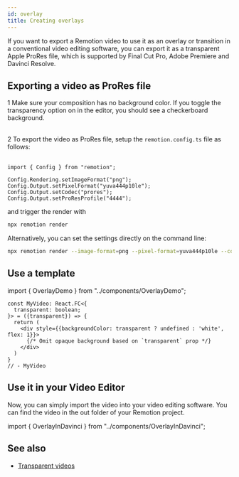 ```yaml
---
id: overlay
title: Creating overlays
---
```


If you want to export a Remotion video to use it as an overlay or transition in a conventional video editing software, you can export it as a transparent Apple ProRes file, which is supported by Final Cut Pro, Adobe Premiere and Davinci Resolve.

## Exporting a video as ProRes file

<InlineStep>1</InlineStep> Make sure your composition has no background color. If you toggle the transparency option on in the editor, you should see a checkerboard background. <br /> <br/>

<InlineStep>2</InlineStep> To export the video as ProRes file, setup the <code>remotion.config.ts</code> file as follows: <br/><br/>

```tsx twoslash title="remotion.config.ts"
import { Config } from "remotion";

Config.Rendering.setImageFormat("png");
Config.Output.setPixelFormat("yuva444p10le");
Config.Output.setCodec("prores");
Config.Output.setProResProfile("4444");
```

and trigger the render with

```bash
npx remotion render
```

Alternatively, you can set the settings directly on the command line:

```bash
npx remotion render --image-format=png --pixel-format=yuva444p10le --codec=prores --prores-profile=4444
```

## Use a template

import { OverlayDemo } from "../components/OverlayDemo";

```twoslash include example
const MyVideo: React.FC<{
  transparent: boolean;
}> = ({transparent}) => {
  return (
    <div style={{backgroundColor: transparent ? undefined : 'white', flex: 1}}>
      {/* Omit opaque background based on `transparent` prop */}
    </div>
  )
}
// - MyVideo
```

<OverlayDemo/>

## Use it in your Video Editor

Now, you can simply import the video into your video editing software. You can find the video in the out folder of your Remotion project.

import { OverlayInDavinci } from "../components/OverlayInDavinci";

<OverlayInDavinci/>

## See also

- [Transparent videos](/docs/transparent-videos)
